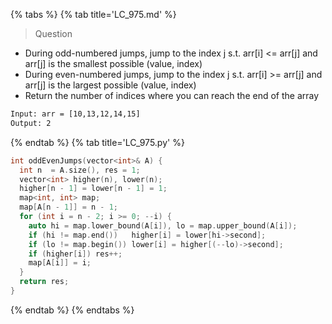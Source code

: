 {% tabs %}
{% tab title='LC_975.md' %}

> Question

* During odd-numbered jumps, jump to the index j s.t. arr[i] <= arr[j] and arr[j] is the smallest possible (value, index)
* During even-numbered jumps, jump to the index j s.t. arr[i] >= arr[j] and arr[j] is the largest possible (value, index)
* Return the number of indices where you can reach the end of the array

```txt
Input: arr = [10,13,12,14,15]
Output: 2
```

{% endtab %}
{% tab title='LC_975.py' %}

```cpp
int oddEvenJumps(vector<int>& A) {
  int n  = A.size(), res = 1;
  vector<int> higher(n), lower(n);
  higher[n - 1] = lower[n - 1] = 1;
  map<int, int> map;
  map[A[n - 1]] = n - 1;
  for (int i = n - 2; i >= 0; --i) {
    auto hi = map.lower_bound(A[i]), lo = map.upper_bound(A[i]);
    if (hi != map.end())   higher[i] = lower[hi->second];
    if (lo != map.begin()) lower[i] = higher[(--lo)->second];
    if (higher[i]) res++;
    map[A[i]] = i;
  }
  return res;
}
```

{% endtab %}
{% endtabs %}
